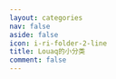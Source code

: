 ```yaml
---
layout: categories
nav: false
aside: false
icon: i-ri-folder-2-line
title: Louaq的小分类
comment: false
---
```

